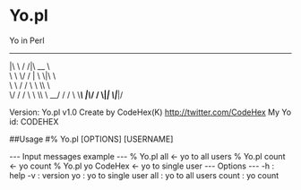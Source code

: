 Yo.pl
=====

Yo in Perl

  ___    ___ ________     
 |\\  \\  /  /|\\   __  \\    
 \\ \\  \\/  / | \\  \\|\\  \\   
  \\ \\    / / \\ \\   \\\\  \\  
   \\/  /  /   \\ \\   \\\\  \\ 
 __/  / /      \\ \\_______\\
|\\___/ /        \\|_______|
\\|___|/                   
                          
                          
Version: Yo.pl v1.0
Create by CodeHex(K) http://twitter.com/CodeHex
My Yo id: CODEHEX 

##Usage
#% Yo.pl [OPTIONS] [USERNAME]


--- Input messages example ---
  % Yo.pl all   		<- yo to all users
  % Yo.pl count			<- yo count
  % Yo.pl yo CodeHex		<- yo to single user
--- Options ---
    -h         : help
    -v         : version
    yo         : yo to single user
    all        : yo to all users
    count      : yo count
